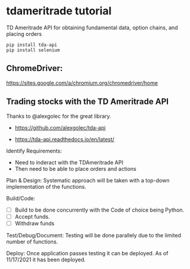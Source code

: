 # tdameritrade tutorial

TD Ameritrade API for obtaining fundamental data, option chains, and placing orders

```
pip install tda-api
pip install selenium
```

## ChromeDriver:

https://sites.google.com/a/chromium.org/chromedriver/home

## Trading stocks with the TD Ameritrade API

Thanks to @alexgolec for the great library.

- https://github.com/alexgolec/tda-api

- https://tda-api.readthedocs.io/en/latest/

Identify Requirements:

- Need to inderact with the TDAmeritrade API
- Then need to be able to place orders and actions

Plan & Design:
Systematic approach will be taken with a top-down implementation of the functions.

Build/Code:

- [ ] Build to be done concurrently with the Code of choice being Python.
- [ ] Accept funds.
- [ ] Withdraw funds

Test/Debug/Document:
Testing will be done parallely due to the limited number of functions.

Deploy:
Once application passes testing it can be deployed.
As of 11/17/2021 it has been deployed.
